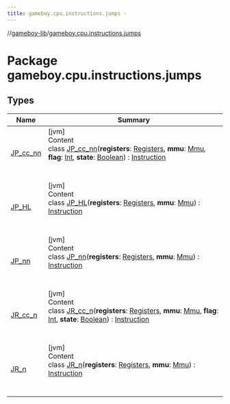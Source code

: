 ```yaml
---
title: gameboy.cpu.instructions.jumps -
---
```

//[gameboy-lib](../index.md)/[gameboy.cpu.instructions.jumps](index.md)



# Package gameboy.cpu.instructions.jumps  


## Types  
  
|  Name|  Summary| 
|---|---|
| <a name="gameboy.cpu.instructions.jumps/JP_cc_nn///PointingToDeclaration/"></a>[JP_cc_nn](-j-p_cc_nn/index.md)| <a name="gameboy.cpu.instructions.jumps/JP_cc_nn///PointingToDeclaration/"></a>[jvm]  <br>Content  <br>class [JP_cc_nn](-j-p_cc_nn/index.md)(**registers**: [Registers](../gameboy.cpu/-registers/index.md), **mmu**: [Mmu](../gameboy.memory/-mmu/index.md), **flag**: [Int](https://kotlinlang.org/api/latest/jvm/stdlib/kotlin/-int/index.html), **state**: [Boolean](https://kotlinlang.org/api/latest/jvm/stdlib/kotlin/-boolean/index.html)) : [Instruction](../gameboy.cpu.instructions/-instruction/index.md)  <br><br><br>
| <a name="gameboy.cpu.instructions.jumps/JP_HL///PointingToDeclaration/"></a>[JP_HL](-j-p_-h-l/index.md)| <a name="gameboy.cpu.instructions.jumps/JP_HL///PointingToDeclaration/"></a>[jvm]  <br>Content  <br>class [JP_HL](-j-p_-h-l/index.md)(**registers**: [Registers](../gameboy.cpu/-registers/index.md), **mmu**: [Mmu](../gameboy.memory/-mmu/index.md)) : [Instruction](../gameboy.cpu.instructions/-instruction/index.md)  <br><br><br>
| <a name="gameboy.cpu.instructions.jumps/JP_nn///PointingToDeclaration/"></a>[JP_nn](-j-p_nn/index.md)| <a name="gameboy.cpu.instructions.jumps/JP_nn///PointingToDeclaration/"></a>[jvm]  <br>Content  <br>class [JP_nn](-j-p_nn/index.md)(**registers**: [Registers](../gameboy.cpu/-registers/index.md), **mmu**: [Mmu](../gameboy.memory/-mmu/index.md)) : [Instruction](../gameboy.cpu.instructions/-instruction/index.md)  <br><br><br>
| <a name="gameboy.cpu.instructions.jumps/JR_cc_n///PointingToDeclaration/"></a>[JR_cc_n](-j-r_cc_n/index.md)| <a name="gameboy.cpu.instructions.jumps/JR_cc_n///PointingToDeclaration/"></a>[jvm]  <br>Content  <br>class [JR_cc_n](-j-r_cc_n/index.md)(**registers**: [Registers](../gameboy.cpu/-registers/index.md), **mmu**: [Mmu](../gameboy.memory/-mmu/index.md), **flag**: [Int](https://kotlinlang.org/api/latest/jvm/stdlib/kotlin/-int/index.html), **state**: [Boolean](https://kotlinlang.org/api/latest/jvm/stdlib/kotlin/-boolean/index.html)) : [Instruction](../gameboy.cpu.instructions/-instruction/index.md)  <br><br><br>
| <a name="gameboy.cpu.instructions.jumps/JR_n///PointingToDeclaration/"></a>[JR_n](-j-r_n/index.md)| <a name="gameboy.cpu.instructions.jumps/JR_n///PointingToDeclaration/"></a>[jvm]  <br>Content  <br>class [JR_n](-j-r_n/index.md)(**registers**: [Registers](../gameboy.cpu/-registers/index.md), **mmu**: [Mmu](../gameboy.memory/-mmu/index.md)) : [Instruction](../gameboy.cpu.instructions/-instruction/index.md)  <br><br><br>

